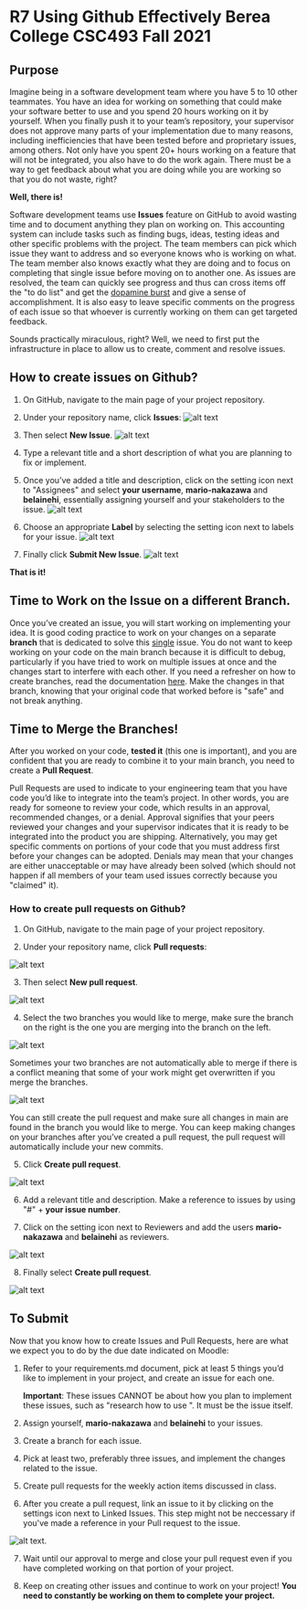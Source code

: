 # **R7 Using Github Effectively  Berea College CSC493 Fall 2021**

    
## Purpose

Imagine being in a software development team where you have 5 to 10 other teammates. You have an idea for working on something that could make your software better to use and you spend 20 hours working on it by yourself. When you finally push it to your team’s repository, your supervisor does not approve many parts of your implementation due to many reasons, including inefficiencies that have been tested before and proprietary issues, among others. Not only have you spent 20+ hours working on a feature that will not be integrated, you also have to do the work again. There must be a way to get feedback about what you are doing while you are working so that you do not waste, right?

**Well, there is!**

Software development teams use **Issues** feature on GitHub to avoid wasting time and to document anything they plan on working on. This accounting system can include tasks such as finding bugs, ideas, testing ideas and other specific problems with the project. The team members can pick which issue they want to address and so everyone knows who is working on what. The team member also knows exactly what they are doing and to focus on completing that single issue before moving on to another one. As issues are resolved, the team can quickly see progress and thus can cross items off the "to do list" and get the [dopamine burst](http://blog.idonethis.com/the-science-of-motivation-your-brain-on-dopamine/) and give a sense of accomplishment. It is also easy to leave specific comments on the progress of each issue so that whoever is currently working on them can get targeted feedback.

Sounds practically miraculous, right? Well, we need to first put the infrastructure in place to allow us to create, comment and resolve issues.

## **How to create issues on Github?**

1. On GitHub, navigate to the main page of your project repository.

2. Under your repository name, click **Issues**: 
![alt text](https://github.com/BC-senior-projects/git-repo-setup-belainehi/blob/main/Issues-Clicked.png "Select Issue")

3. Then select **New Issue**.
![alt text](https://github.com/BC-senior-projects/git-repo-setup-belainehi/blob/main/Issues-Button.png "Issues-Button")

4. Type a relevant title and a short description of what you are planning to fix or implement. 

5. Once you’ve added a title and description, click on the setting icon next to "Assignees" and select **your username**, **mario-nakazawa** and **belainehi**, essentially assigning yourself and your stakeholders to the issue. 
![alt text](https://github.com/BC-senior-projects/git-repo-setup-belainehi/blob/main/Assignees.png "Assignees")

6. Choose an appropriate **Label** by selecting the setting icon next to labels for your issue. 
![alt text](https://github.com/BC-senior-projects/git-repo-setup-belainehi/blob/main/Labels.png "Labels")

7. Finally click **Submit New Issue**. 
![alt text](https://github.com/BC-senior-projects/git-repo-setup-belainehi/blob/main/Submit%20new%20issue.png "Submit New Issue")

**That is it!**

## **Time to Work on the Issue on a different Branch.**

Once you’ve created an issue, you will start working on implementing your idea. It is good coding practice to work on your changes on a separate **branch** that is dedicated to solve this <ins>single</ins> issue. You do not want to keep working on your code on the main branch because it is difficult to debug, particularly if you have tried to work on multiple issues at once and the changes start to interfere with each other. If you need a refresher on how to create branches, read the documentation [here](https://docs.github.com/en/desktop/contributing-and-collaborating-using-github-desktop/making-changes-in-a-branch/managing-branches). Make the changes in that branch, knowing that your original code that worked before is "safe" and not break anything.

## **Time to Merge the Branches!**

After you worked on your code, **tested it** (this one is important), and you are confident that you are ready to combine it to your main branch, you need to create a **Pull Request**.

Pull Requests are used to indicate to your engineering team that you have code you’d like to integrate into the team’s project. In other words, you are ready for someone to review your code, which results in an approval, recommended changes, or a denial. Approval signifies that your peers reviewed your changes and your supervisor indicates that it is ready to be integrated into the product you are shipping. Alternatively, you may get specific comments on portions of your code that you must address first before your changes can be adopted. Denials may mean that your changes are either unacceptable or may have already been solved (which should not happen if all members of your team used issues correctly because you "claimed" it).

### **How to create pull requests on Github?**

1. On GitHub, navigate to the main page of your project repository.

2. Under your repository name, click **Pull requests**: 

![alt text](https://github.com/BC-senior-projects/git-repo-setup-belainehi/blob/main/Pull%20Requests/Pull%20Request%20Clicked.png "Pull Request")

3. Then select **New pull request**.

![alt text](https://github.com/BC-senior-projects/git-repo-setup-belainehi/blob/main/Pull%20Requests/New%20Pull%20Request%20Button.png "New Pull Request")

4. Select the two branches you would like to merge, make sure the branch on the right is the one you are merging into the branch on the left. 

![alt text](https://github.com/BC-senior-projects/git-repo-setup-belainehi/blob/main/Pull%20Requests/Select%20Separate%20Branches.png "Separate Branches")

Sometimes your two branches are not automatically able to merge if there is a conflict meaning that some of your work might get overwritten if you merge the branches. 

![alt text](https://github.com/BC-senior-projects/git-repo-setup-belainehi/blob/main/Pull%20Requests/Can't%20Automatically%20Merge.png "Can't merge automatically")

You can still create the pull request and make sure all changes in main are found in the branch you would like to merge. You can keep making changes on your branches after you’ve created  a pull request, the pull request will automatically include your new commits. 

5. Click **Create pull request**.

![alt text](https://github.com/BC-senior-projects/git-repo-setup-belainehi/blob/main/Pull%20Requests/Create%20Pull%20Request%20Button.png "Create pull request")

6. Add a relevant title and description. Make a reference to issues by using "#" + **your issue number**.

7. Click on the setting icon next to Reviewers and add the users **mario-nakazawa** and **belainehi** as reviewers.

![alt text](https://github.com/BC-senior-projects/git-repo-setup-belainehi/blob/main/Pull%20Requests/Reviewers.png "Reviewers")

8. Finally select **Create pull request**.
  
![alt text](https://github.com/BC-senior-projects/git-repo-setup-belainehi/blob/main/Create%20Pull%20Request.png "Create pull request")

  
## **To Submit**
Now that you know how to create Issues and Pull Requests, here are what we expect you to do by the due date indicated on Moodle:

1. Refer to your requirements.md document, pick at least 5 things you’d like to implement in your project, and create an issue for each one. 
  
    **Important**: These issues CANNOT be about how you plan to implement these issues, such as "research how to use <language or function>". It must be the issue itself.
  
2. Assign yourself, **mario-nakazawa** and **belainehi** to your issues.
  
3. Create a branch for each issue.
  
4. Pick at least two, preferably three issues, and implement the changes related to the issue.
  
5. Create pull requests for the weekly action items discussed in class. 
  
6. After you create a pull request, link an issue to it by clicking on the settings icon next to Linked Issues. This step might not be neccessary if you've made a reference in your Pull request to the issue. 

 ![alt text](https://github.com/BC-senior-projects/git-repo-setup-belainehi/blob/main/Pull%20Requests/Linked%20Issue.png "Link Issue").
  
7. Wait until our approval to merge and close your pull request even if you have completed working on that portion of your project. 

8. Keep on creating other issues and continue to work on your project! **You need to constantly be working on them to complete your project.**







